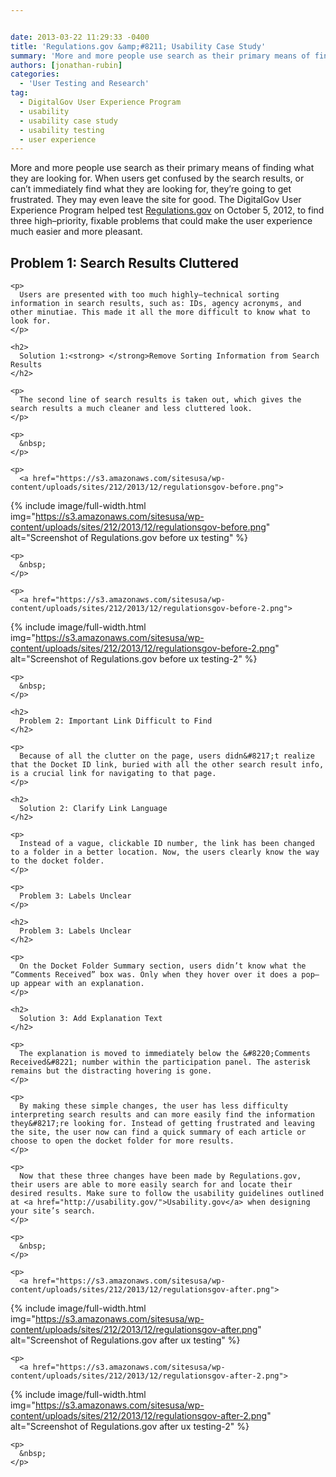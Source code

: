 ```yaml
---


date: 2013-03-22 11:29:33 -0400
title: 'Regulations.gov &amp;#8211; Usability Case Study'
summary: 'More and more people use search as their primary means of finding what they are looking for. When users get confused by the search results, or can&rsquo;t immediately find what they are looking for, they&rsquo;re going to get frustrated. They may even leave the site for good. The DigitalGov User Experience Program helped&nbsp;test&nbsp;Regulations.gov&nbsp;on&nbsp;October 5, 2012,&nbsp;to'
authors: [jonathan-rubin]
categories:
  - 'User Testing and Research'
tag:
  - DigitalGov User Experience Program
  - usability
  - usability case study
  - usability testing
  - user experience
---
```


More and more people use search as their primary means of finding what they are looking for. When users get confused by the search results, or can’t immediately find what they are looking for, they’re going to get frustrated. They may even leave the site for good. The DigitalGov User Experience Program helped test [Regulations.gov](http://www.regulations.gov/#!home;tab=search) on October 5, 2012, to find three high–priority, fixable problems that could make the user experience much easier and more pleasant.

<div id="content-area">
  <div id="node-8742">
    <h2>
      Problem 1: Search Results Cluttered
    </h2>
    
    <p>
      Users are presented with too much highly–technical sorting information in search results, such as: IDs, agency acronyms, and other minutiae. This made it all the more difficult to know what to look for.
    </p>
    
    <h2>
      Solution 1:<strong> </strong>Remove Sorting Information from Search Results
    </h2>
    
    <p>
      The second line of search results is taken out, which gives the search results a much cleaner and less cluttered look.
    </p>
    
    <p>
      &nbsp;
    </p>
    
    <p>
      <a href="https://s3.amazonaws.com/sitesusa/wp-content/uploads/sites/212/2013/12/regulationsgov-before.png">
{% include image/full-width.html img="https://s3.amazonaws.com/sitesusa/wp-content/uploads/sites/212/2013/12/regulationsgov-before.png" alt="Screenshot of Regulations.gov before ux testing" %}</a>
    </p>
    
    <p>
      &nbsp;
    </p>
    
    <p>
      <a href="https://s3.amazonaws.com/sitesusa/wp-content/uploads/sites/212/2013/12/regulationsgov-before-2.png">
{% include image/full-width.html img="https://s3.amazonaws.com/sitesusa/wp-content/uploads/sites/212/2013/12/regulationsgov-before-2.png" alt="Screenshot of Regulations.gov before ux testing-2" %}</a>
    </p>
    
    <p>
      &nbsp;
    </p>
    
    <h2>
      Problem 2: Important Link Difficult to Find
    </h2>
    
    <p>
      Because of all the clutter on the page, users didn&#8217;t realize that the Docket ID link, buried with all the other search result info, is a crucial link for navigating to that page.
    </p>
    
    <h2>
      Solution 2: Clarify Link Language
    </h2>
    
    <p>
      Instead of a vague, clickable ID number, the link has been changed to a folder in a better location. Now, the users clearly know the way to the docket folder.
    </p>
    
    <p>
      Problem 3: Labels Unclear
    </p>
    
    <h2>
      Problem 3: Labels Unclear
    </h2>
    
    <p>
      On the Docket Folder Summary section, users didn’t know what the “Comments Received” box was. Only when they hover over it does a pop–up appear with an explanation.
    </p>
    
    <h2>
      Solution 3: Add Explanation Text
    </h2>
    
    <p>
      The explanation is moved to immediately below the &#8220;Comments Received&#8221; number within the participation panel. The asterisk remains but the distracting hovering is gone.
    </p>
    
    <p>
      By making these simple changes, the user has less difficulty interpreting search results and can more easily find the information they&#8217;re looking for. Instead of getting frustrated and leaving the site, the user now can find a quick summary of each article or choose to open the docket folder for more results.
    </p>
    
    <p>
      Now that these three changes have been made by Regulations.gov, their users are able to more easily search for and locate their desired results. Make sure to follow the usability guidelines outlined at <a href="http://usability.gov/">Usability.gov</a> when designing your site’s search.
    </p>
    
    <p>
      &nbsp;
    </p>
    
    <p>
      <a href="https://s3.amazonaws.com/sitesusa/wp-content/uploads/sites/212/2013/12/regulationsgov-after.png">
{% include image/full-width.html img="https://s3.amazonaws.com/sitesusa/wp-content/uploads/sites/212/2013/12/regulationsgov-after.png" alt="Screenshot of Regulations.gov after ux testing" %}</a>
    </p>
    
    <p>
      <a href="https://s3.amazonaws.com/sitesusa/wp-content/uploads/sites/212/2013/12/regulationsgov-after-2.png">
{% include image/full-width.html img="https://s3.amazonaws.com/sitesusa/wp-content/uploads/sites/212/2013/12/regulationsgov-after-2.png" alt="Screenshot of Regulations.gov after ux testing-2" %}</a>
    </p>
    
    <p>
      &nbsp;
    </p>
  </div>
</div>